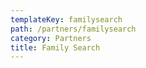 ```yaml
---
templateKey: familysearch
path: /partners/familysearch
category: Partners
title: Family Search
---
```

